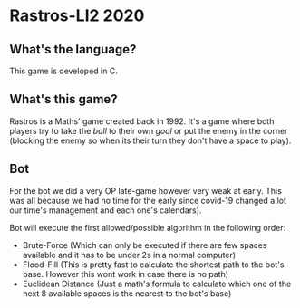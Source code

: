 # Rastros-LI2    2020


## What's the language?

This game is developed in C.


## What's this game?

Rastros is a Maths' game created back in 1992. It's a game where both players try to take the *ball* to their own *goal* or put the enemy in the corner (blocking the enemy so when its their turn they don't have a space to play).


## Bot

For the bot we did a very OP late-game however very weak at early. This was all because we had no time for the early since covid-19 changed a lot our time's management and each one's calendars).

Bot will execute the first allowed/possible algorithm in the following order:

  - Brute-Force (Which can only be executed if there are few spaces available and it has to be under 2s in a normal computer)
  - Flood-Fill (This is pretty fast to calculate the shortest path to the bot's base. However this wont work in case there is no path)
  - Euclidean Distance (Just a math's formula to calculate which one of the next 8 available spaces is the nearest to the bot's base)
